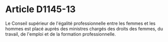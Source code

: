 # Article D1145-13

  
Le Conseil supérieur de l'égalité professionnelle entre les femmes et les hommes est placé auprès des ministres chargés des droits des femmes, du travail, de l'emploi et de la formation professionnelle.